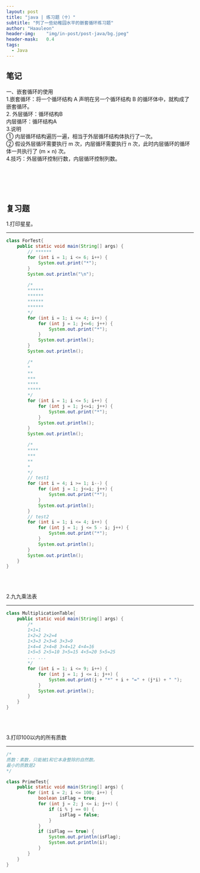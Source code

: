 ```yaml
---
layout: post
title: "java | 练习题（十）"
subtitle: "列了一些幼稚园水平的嵌套循环练习题"
author: "Haauleon"
header-img:    "img/in-post/post-java/bg.jpeg"
header-mask:   0.4
tags:
  - Java
---
```


## 笔记    
一、嵌套循环的使用      
1.嵌套循环：将一个循环结构 A 声明在另一个循环结构 B 的循环体中，就构成了嵌套循环。     
2.
外层循环：循环结构B     
内层循环：循环结构A     
3.说明          
① 内层循环结构遍历一遍，相当于外层循环结构体执行了一次。      
② 假设外层循环需要执行 m 次，内层循环需要执行 n 次，此时内层循环的循环体一共执行了 (m × n) 次。         
4.技巧：外层循环控制行数，内层循环控制列数。          


<br>





<br><br>

## 复习题 
1.打印星星。    

---

```java
class ForTest{
    public static void main(String[] args) {
        // ******
        for (int i = 1; i <= 6; i++) {
            System.out.print("*");
        }
        System.out.println("\n");

        /*
        ******
        ******
        ******
        ******
        */
        for (int i = 1; i <= 4; i++) {
            for (int j = 1; j<=6; j++) {
                System.out.print("*");
            }
            System.out.println();
        }
        System.out.println();

        /*
        *
        **
        ***
        ****
        *****
        */
        for (int i = 1; i <= 5; i++) {
            for (int j = 1; j<=i; j++) {
                System.out.print("*");
            }
            System.out.println();
        }
        System.out.println();

        /*
        ****
        ***
        **
        *
        */
        // test1
        for (int i = 4; i >= 1; i--) {
            for (int j = 1; j<=i; j++) {
                System.out.print("*");
            }
            System.out.println();
        }
        // test2
        for (int i = 1; i <= 4; i++) {
            for (int j = 1; j <= 5 - i; j++) {
                System.out.print("*");
            }
            System.out.println();
        }
        System.out.println();
    }
}
```

<br><br>

2.九九乘法表    

---

```java
class MultiplicationTable{
    public static void main(String[] args) {
        /*
        1×1=1
        1×2=2 2×2=4
        1×3=3 2×3=6 3×3=9
        1×4=4 2×4=8 3×4=12 4×4=16
        1×5=5 2×5=10 3×5=15 4×5=20 5×5=25
        ... ...
        */
        for (int i = 1; i <= 9; i++) {
            for (int j = 1; j <= i; j++) {
                System.out.print(j + "*" + i + "=" + (j*i) + " ");
            }
            System.out.println();
        }
    }
}
```

<br><br>

3.打印100以内的所有质数     

---

```java
/*
质数：素数，只能被1和它本身整除的自然数。
最小的质数是2
*/

class PrimeTest{
    public static void main(String[] args) {
        for (int i = 2; i <= 100; i++) {
            boolean isFlag = true;
            for (int j = 2; j <= i; j++) {
                if (i % j == 0) {
                    isFlag = false;
                }
            }
            if (isFlag == true) {
                System.out.println(isFlag);
                System.out.println(i);
            }
        }
    }
}
```